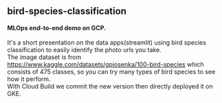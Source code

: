 ## bird-species-classification
**MLOps end-to-end demo on GCP.**<br />
<br />
It's a short presentation on the data apps(streamlit) using bird species classification to easily identify the photo urls you take. <br />
The image dataset is from https://www.kaggle.com/datasets/gpiosenka/100-bird-species which consists of 475 classes, so you can try many types of bird species to see how it perform.<br />
With Cloud Build we commit the new version then directly deployed it on GKE.

